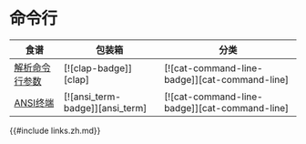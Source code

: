 
# 命令行

| 食谱 | 包装箱 | 分类 |
| --- | --- | --- |
| [解析命令行参数][ex-clap-basic] | [![clap-badge]][clap] | [![cat-command-line-badge]][cat-command-line] |
| [ANSI终端][ex-ansi_term-basic] | [![ansi_term-badge]][ansi_term] | [![cat-command-line-badge]][cat-command-line] |

[ex-clap-basic]: cli/arguments.html#parse-command-line-arguments

[ex-ansi_term-basic]: cli/ansi_terminal.html#ansi-terminal

{{#include links.zh.md}}
